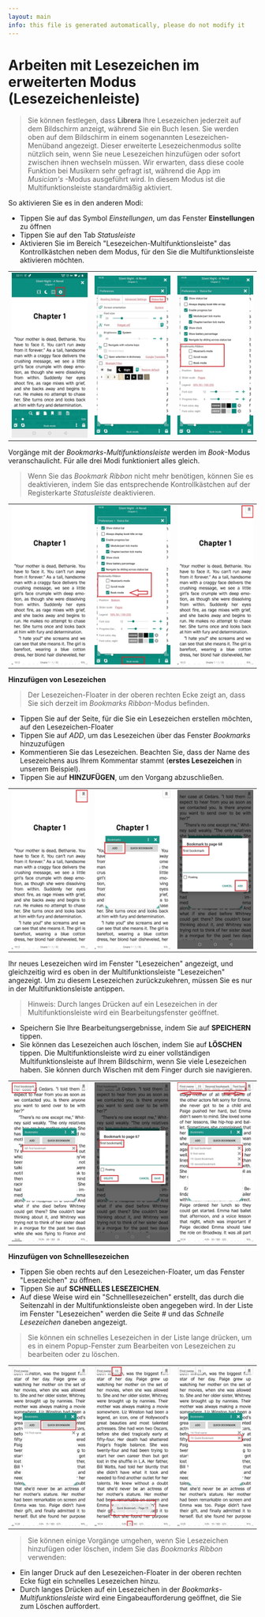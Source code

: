 ```yaml
---
layout: main
info: this file is generated automatically, please do not modify it
---
```


# Arbeiten mit Lesezeichen im erweiterten Modus (Lesezeichenleiste)

> Sie können festlegen, dass **Librera** Ihre Lesezeichen jederzeit auf dem Bildschirm anzeigt, während Sie ein Buch lesen. Sie werden oben auf dem Bildschirm in einem sogenannten Lesezeichen-Menüband angezeigt. Dieser erweiterte Lesezeichenmodus sollte nützlich sein, wenn Sie neue Lesezeichen hinzufügen oder sofort zwischen ihnen wechseln müssen.
> Wir erwarten, dass diese coole Funktion bei Musikern sehr gefragt ist, während die App im _Musician's_ -Modus ausgeführt wird. In diesem Modus ist die Multifunktionsleiste standardmäßig aktiviert.

So aktivieren Sie es in den anderen Modi:

* Tippen Sie auf das Symbol _Einstellungen_, um das Fenster **Einstellungen** zu öffnen
* Tippen Sie auf den Tab _Statusleiste_
* Aktivieren Sie im Bereich &quot;Lesezeichen-Multifunktionsleiste&quot; das Kontrollkästchen neben dem Modus, für den Sie die Multifunktionsleiste aktivieren möchten.

||||
|-|-|-|
|![](1.jpg)|![](2.jpg)|![](3.jpg)|

Vorgänge mit der _Bookmarks-Multifunktionsleiste_ werden im _Book_-Modus veranschaulicht. Für alle drei Modi funktioniert alles gleich.

> Wenn Sie das _Bookmark Ribbon_ nicht mehr benötigen, können Sie es deaktivieren, indem Sie das entsprechende Kontrollkästchen auf der Registerkarte _Statusleiste_ deaktivieren.

||||
|-|-|-|
|![](4.jpg)|![](5.jpg)|![](6.jpg)|


**Hinzufügen von Lesezeichen**

> Der Lesezeichen-Floater in der oberen rechten Ecke zeigt an, dass Sie sich derzeit im _Bookmarks Ribbon_-Modus befinden.

* Tippen Sie auf der Seite, für die Sie ein Lesezeichen erstellen möchten, auf den Lesezeichen-Floater
* Tippen Sie auf _ADD_, um das Lesezeichen über das Fenster _Bookmarks_ hinzuzufügen
* Kommentieren Sie das Lesezeichen. Beachten Sie, dass der Name des Lesezeichens aus Ihrem Kommentar stammt (**erstes Lesezeichen** in unserem Beispiel).
* Tippen Sie auf **HINZUFÜGEN**, um den Vorgang abzuschließen.

||||
|-|-|-|
|![](7.jpg)|![](8.jpg)|![](9.jpg)|

Ihr neues Lesezeichen wird im Fenster &quot;Lesezeichen&quot; angezeigt, und gleichzeitig wird es oben in der Multifunktionsleiste &quot;Lesezeichen&quot; angezeigt. Um zu diesem Lesezeichen zurückzukehren, müssen Sie es nur in der Multifunktionsleiste antippen.

> Hinweis: Durch langes Drücken auf ein Lesezeichen in der Multifunktionsleiste wird ein Bearbeitungsfenster geöffnet.
* Speichern Sie Ihre Bearbeitungsergebnisse, indem Sie auf **SPEICHERN** tippen.
* Sie können das Lesezeichen auch löschen, indem Sie auf **LÖSCHEN** tippen.
Die Multifunktionsleiste wird zu einer vollständigen Multifunktionsleiste auf Ihrem Bildschirm, wenn Sie viele Lesezeichen haben. Sie können durch Wischen mit dem Finger durch sie navigieren.

||||
|-|-|-|
|![](10.jpg)|![](15.jpg)|![](11.jpg)|

**Hinzufügen von Schnelllesezeichen**

* Tippen Sie oben rechts auf den Lesezeichen-Floater, um das Fenster &quot;Lesezeichen&quot; zu öffnen.
* Tippen Sie auf **SCHNELLES LESEZEICHEN**.
* Auf diese Weise wird ein &quot;Schnelllesezeichen&quot; erstellt, das durch die Seitenzahl in der Multifunktionsleiste oben angegeben wird. In der Liste im Fenster &quot;Lesezeichen&quot; werden die Seite # und das _Schnelle Lesezeichen_ daneben angezeigt.
> Sie können ein schnelles Lesezeichen in der Liste lange drücken, um es in einem Popup-Fenster zum Bearbeiten von Lesezeichen zu bearbeiten oder zu löschen.

||||
|-|-|-|
|![](12.jpg)|![](13.jpg)|![](14.jpg)|

> Sie können einige Vorgänge umgehen, wenn Sie Lesezeichen hinzufügen oder löschen, indem Sie das _Bookmarks Ribbon_ verwenden:

* Ein langer Druck auf den Lesezeichen-Floater in der oberen rechten Ecke fügt ein schnelles Lesezeichen hinzu.
* Durch langes Drücken auf ein Lesezeichen in der _Bookmarks-Multifunktionsleiste_ wird eine Eingabeaufforderung geöffnet, die Sie zum Löschen auffordert.
